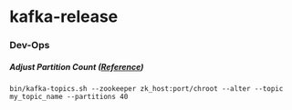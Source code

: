 # kafka-release

### Dev-Ops

##### Adjust Partition Count ([Reference](https://kafka.apache.org/081/ops.html))
```
bin/kafka-topics.sh --zookeeper zk_host:port/chroot --alter --topic my_topic_name --partitions 40
```

